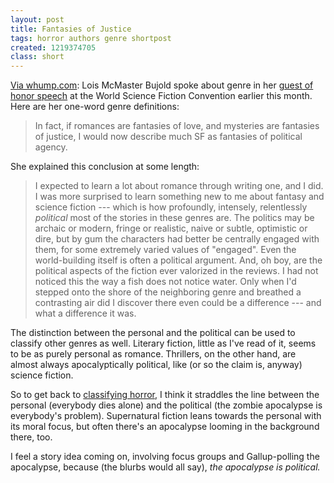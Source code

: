 ```yaml
---
layout: post
title: Fantasies of Justice
tags: horror authors genre shortpost
created: 1219374705
class: short
---
```

[Via whump.com](http://www.whump.com/moreLikeThis/2008/08/11/fantasies-of-political-agency/):  Lois McMaster Bujold spoke about genre in her [guest of honor speech](http://blog.myspace.com/index.cfm?fuseaction=blog.view&friendID=164952151&blogID=423204224) at the World Science Fiction Convention earlier this month. Here are her one-word genre definitions:

> In fact, if romances are fantasies of love, and mysteries are fantasies of justice, I would now describe much SF as fantasies of political agency.<!--break-->

She explained this conclusion at some length:

> I expected to learn a lot about romance through writing one, and I did.  I was more surprised to learn something new to me about fantasy and science fiction --- which is how profoundly, intensely, relentlessly *political* most of the stories in these genres are.  The politics may be archaic or modern, fringe or realistic, naive or subtle, optimistic or dire, but by gum the characters had better be centrally engaged with them, for some extremely varied values of "engaged".  Even the world-building itself is often a political argument.  And, oh boy, are the political aspects of the fiction ever valorized in the reviews.  I had not noticed this the way a fish does not notice water.  Only when I'd stepped onto the shore of the neighboring genre and breathed a contrasting air did I discover there even could be a difference --- and what a difference it was.

The distinction between the personal and the political can be used to classify other genres as well.  Literary fiction, little as I've read of it, seems to be as purely personal as romance.  Thrillers, on the other hand, are almost always apocalyptically political, like (or so the claim is, anyway) science fiction.

So to get back to [classifying horror](/node/445), I think it straddles the line between the personal (everybody dies alone) and the political (the zombie apocalypse is everybody's problem).  Supernatural fiction leans towards the personal with its moral focus, but often there's an apocalypse looming in the background there, too.

I feel a story idea coming on, involving focus groups and Gallup-polling the apocalypse, because (the blurbs would all say), *the apocalypse is political.*
